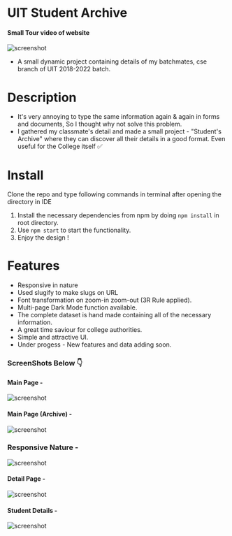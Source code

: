 # UIT Student Archive

#### Small Tour video of website
![screenshot](https://github.com/deathook007/UIT-Student-Archive/blob/main/Images/Students%20Archive.gif)

- A small dynamic project containing details of my batchmates, cse branch of UIT 2018-2022 batch.

# Description
- It's very annoying to type the same information again & again in forms and documents, So I thought why not solve this problem. 
- I gathered my classmate's detail and made a small project - "Student's Archive" where they can discover all their details in a good format. Even useful for the College itself ✅

# Install

Clone the repo and type following commands in terminal after opening the directory in IDE
   1. Install the necessary dependencies from npm by doing ``` npm install ``` in root directory.
   2. Use ``` npm start ``` to start the functionality.
   3. Enjoy the design !

# Features
- Responsive in nature
- Used slugify to make slugs on URL
- Font transformation on zoom-in zoom-out (3R Rule applied).
- Multi-page Dark Mode function available.
- The complete dataset is hand made containing all of the necessary information.
- A great time saviour for college authorities.
- Simple and attractive UI.
- Under progess - New features and data adding soon.

### ScreenShots Below 👇

#### Main Page - 

![screenshot](https://github.com/deathook007/UIT-Student-Archive/blob/main/Images/Image_1.jpg)

#### Main Page (Archive) -

![screenshot](https://github.com/deathook007/UIT-Student-Archive/blob/main/Images/Image_2.jpg)

### Responsive Nature -

![screenshot](https://github.com/deathook007/UIT-Student-Archive/blob/main/Images/Responsive%20Behaviour.jpg)

#### Detail Page -

![screenshot](https://github.com/deathook007/UIT-Student-Archive/blob/main/Images/Image_3.jpg)

#### Student Details -

![screenshot](https://github.com/deathook007/UIT-Student-Archive/blob/main/Images/Image_4.png)
